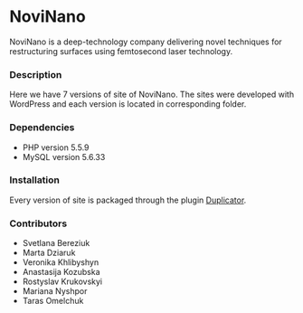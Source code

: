 NoviNano
========

NoviNano is a deep-technology company delivering novel techniques for 
restructuring surfaces using femtosecond laser technology.

### Description

Here we have 7 versions of site of NoviNano.
The sites were developed with WordPress and each version is located
in corresponding folder.

### Dependencies

- PHP version 5.5.9
- MySQL version 5.6.33

### Installation

Every version of site is packaged through the plugin [Duplicator](https://wordpress.org/plugins/duplicator).

### Contributors
- Svetlana Bereziuk
- Marta Dziaruk
- Veronika Khlibyshyn
- Anastasija Kozubska
- Rostyslav Krukovskyi
- Mariana Nyshpor
- Taras Omelchuk